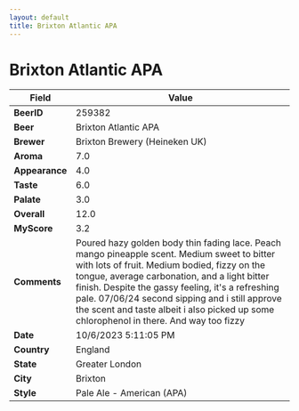 ```yaml
---
layout: default
title: Brixton Atlantic APA
---
```


# Brixton Atlantic APA

| Field         | Value     |
|---------------|-----------|
| **BeerID** | 259382 |
| **Beer** | Brixton Atlantic APA |
| **Brewer** | Brixton Brewery (Heineken UK) |
| **Aroma** | 7.0 |
| **Appearance** | 4.0 |
| **Taste** | 6.0 |
| **Palate** | 3.0 |
| **Overall** | 12.0 |
| **MyScore** | 3.2 |
| **Comments** | Poured hazy golden body thin fading lace. Peach mango pineapple scent. Medium sweet to bitter with lots of fruit. Medium bodied, fizzy on the tongue, average carbonation, and a light bitter finish. Despite the gassy feeling, it's a refreshing pale. 07/06/24 second sipping and i still approve the scent and taste albeit i also picked up some chlorophenol in there.  And way too fizzy  |
| **Date** | 10/6/2023 5:11:05 PM |
| **Country** | England |
| **State** | Greater London |
| **City** | Brixton |
| **Style** | Pale Ale - American (APA) |
